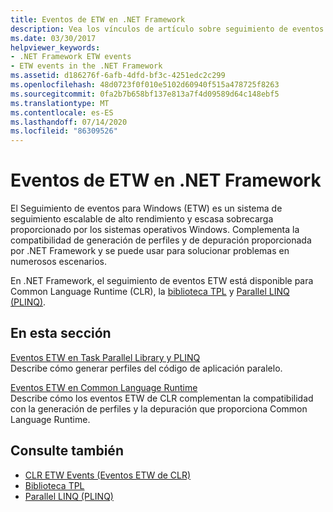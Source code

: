 ```yaml
---
title: Eventos de ETW en .NET Framework
description: Vea los vínculos de artículo sobre seguimiento de eventos para Windows (ETW) en .NET. ETW es un sistema de seguimiento escalable y de alto rendimiento, bajo overhead.
ms.date: 03/30/2017
helpviewer_keywords:
- .NET Framework ETW events
- ETW events in the .NET Framework
ms.assetid: d186276f-6afb-4dfd-bf3c-4251edc2c299
ms.openlocfilehash: 48d0723f0f010e5102d60940f515a478725f8263
ms.sourcegitcommit: 0fa2b7b658bf137e813a7f4d09589d64c148ebf5
ms.translationtype: MT
ms.contentlocale: es-ES
ms.lasthandoff: 07/14/2020
ms.locfileid: "86309526"
---
```

# <a name="etw-events-in-the-net-framework"></a>Eventos de ETW en .NET Framework
El Seguimiento de eventos para Windows (ETW) es un sistema de seguimiento escalable de alto rendimiento y escasa sobrecarga proporcionado por los sistemas operativos Windows. Complementa la compatibilidad de generación de perfiles y de depuración proporcionada por .NET Framework y se puede usar para solucionar problemas en numerosos escenarios.  
  
 En .NET Framework, el seguimiento de eventos ETW está disponible para Common Language Runtime (CLR), la [biblioteca TPL](../../standard/parallel-programming/task-parallel-library-tpl.md) y [Parallel LINQ (PLINQ)](../../standard/parallel-programming/introduction-to-plinq.md).  
  
## <a name="in-this-section"></a>En esta sección  
 [Eventos ETW en Task Parallel Library y PLINQ](etw-events-in-task-parallel-library-and-plinq.md)  
 Describe cómo generar perfiles del código de aplicación paralelo.  
  
 [Eventos ETW en Common Language Runtime](etw-events-in-the-common-language-runtime.md)  
 Describe cómo los eventos ETW de CLR complementan la compatibilidad con la generación de perfiles y la depuración que proporciona Common Language Runtime.  
  
## <a name="see-also"></a>Consulte también

- [CLR ETW Events (Eventos ETW de CLR)](clr-etw-events.md)
- [Biblioteca TPL](../../standard/parallel-programming/task-parallel-library-tpl.md)
- [Parallel LINQ (PLINQ)](../../standard/parallel-programming/introduction-to-plinq.md)
